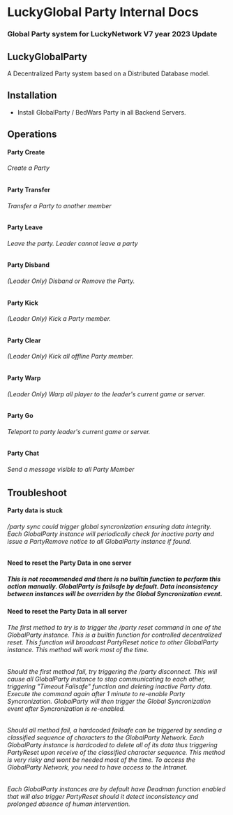 # LuckyGlobal Party Internal Docs
### Global Party system for LuckyNetwork V7 year 2023 Update

## LuckyGlobalParty
A Decentralized Party system based on a Distributed Database model.

## Installation
- Install GlobalParty / BedWars Party in all Backend Servers.


## Operations
#### Party Create
###### Create a Party
#### Party Transfer
###### Transfer a Party to another member
#### Party Leave
###### Leave the party. Leader cannot leave a party
#### Party Disband
###### (Leader Only) Disband or Remove the Party.
#### Party Kick
###### (Leader Only) Kick a Party member.
#### Party Clear
###### (Leader Only) Kick all offline Party member.
#### Party Warp
###### (Leader Only) Warp all player to the leader's current game or server.
#### Party Go
###### Teleport to party leader's current game or server.
#### Party Chat
###### Send a message visible to all Party Member

## Troubleshoot
#### Party data is stuck
###### /party sync could trigger global syncronization ensuring data integrity. Each GlobalParty instance will periodically check for inactive party and issue a PartyRemove notice to all GlobalParty instance if found.
#### Need to reset the Party Data in one server
##### This is not recommended and there is no builtin function to perform this action manually. GlobalParty is failsafe by default. Data inconsistency between instances will be overriden by the Global Syncronization event.
#### Need to reset the Party Data in all server
###### The first method to try is to trigger the /party reset command in one of the GlobalParty instance. This is a builtin function for controlled decentralized reset. This function will broadcast PartyReset notice to other GlobalParty instance. This method will work most of the time.
###### Should the first method fail, try triggering the /party disconnect. This will cause all GlobalParty instance to stop communicating to each other, triggering "Timeout Failsafe" function and deleting inactive Party data. Execute the command again after 1 minute to re-enable Party Syncronization. GlobalParty will then trigger the Global Syncronization event after Syncronization is re-enabled.
###### Should all method fail, a hardcoded failsafe can be triggered by sending a classified sequence of characters to the GlobalParty Network. Each GlobalParty instance is hardcoded to delete all of its data thus triggering PartyReset upon receive of the classified character sequence. This method is very risky and wont be needed most of the time. To access the GlobalParty Network, you need to have access to the Intranet.
###### Each GlobalParty instances are by default have Deadman function enabled that will also trigger PartyReset should it detect inconsistency and prolonged absence of human intervention.
